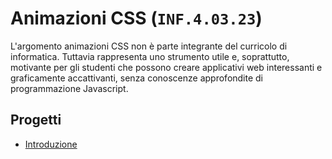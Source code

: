# Animazioni CSS (`INF.4.03.23`)

L'argomento animazioni CSS non è parte integrante del curricolo di informatica. Tuttavia rappresenta uno strumento utile e, soprattutto, motivante per gli studenti che possono creare applicativi web interessanti e graficamente accattivanti, senza conoscenze approfondite di programmazione Javascript.

## Progetti

- [Introduzione](./css-anim-intro)